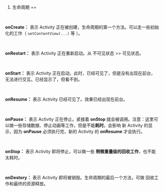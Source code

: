 1. 生命周期
==

    
<br/>


**onCreate：** 表示 Activity 正在被创建，生命周期的第一个方法。可以走一些初始化的工作（ `setContentView(...)` 等 ）。

<br/>

**onRestart：**   表示 Activity 正在重新启动。从 不可见状态 >> 可见状态。

<br/>

**onStart：** 表示 Activity 正在启动。此时，已经可见了，但是没有出现在前台，无法进行交互。已经显示了，但看不到。

<br/>

**onResume：**  表示 Activity 已经可见了。效果已经出现在前台。

<br/>

**onPause：** 表示 Activity 正在停止。紧接着 **onStop** 就会被调用。注意：这里可以做一些存储数据、停止动画等工作，但是不能**耗时**。会影响 新 Activity 的显示，因为 **onPause** 必须执行完，新的 Activity 的 **onResume** 才会执行。

<br/>

**onStop：** 表示 Activity 即将停止，可以做一些 **稍微重量级的回收工作**，也不能太耗时。

<br/>

**onDestory：** 表示 Activity 即将被销毁。生命周期的最后一个方法，可做 回收工作和最终的资源释放。
